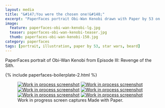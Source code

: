 ```yaml
---
layout: media
title: "&#147;You were the chosen one!&#148;"
excerpt: "PaperFaces portrait Obi-Wan Kenobi drawn with Paper by 53 on an iPad."
image: 
  feature: paperfaces-obi-wan-kenobi-lg.jpg
  teaser: paperfaces-obi-wan-kenobi-teaser.jpg
  thumb: paperfaces-obi-wan-kenobi-150.jpg
category: paperfaces
tags: [portrait, illustration, paper by 53, star wars, beard]
---
```


PaperFaces portrait of Obi-Wan Kenobi from Episode III: Revenge of the Sith.

{% include paperfaces-boilerplate-2.html %}

<figure class="third">
	<a href="{{ site.url }}/images/paperfaces-obi-wan-kenobi-process-1-lg.jpg"><img src="{{ site.url }}/images/paperfaces-obi-wan-kenobi-process-1-600.jpg" alt="Work in process screenshot"></a>
	<a href="{{ site.url }}/images/paperfaces-obi-wan-kenobi-process-2-lg.jpg"><img src="{{ site.url }}/images/paperfaces-obi-wan-kenobi-process-2-600.jpg" alt="Work in process screenshot"></a>
	<a href="{{ site.url }}/images/paperfaces-obi-wan-kenobi-process-3-lg.jpg"><img src="{{ site.url }}/images/paperfaces-obi-wan-kenobi-process-3-600.jpg" alt="Work in process screenshot"></a>
	<a href="{{ site.url }}/images/paperfaces-obi-wan-kenobi-process-4-lg.jpg"><img src="{{ site.url }}/images/paperfaces-obi-wan-kenobi-process-4-600.jpg" alt="Work in process screenshot"></a>
	<a href="{{ site.url }}/images/paperfaces-obi-wan-kenobi-process-5-lg.jpg"><img src="{{ site.url }}/images/paperfaces-obi-wan-kenobi-process-5-600.jpg" alt="Work in process screenshot"></a>
	<a href="{{ site.url }}/images/paperfaces-obi-wan-kenobi-process-6-lg.jpg"><img src="{{ site.url }}/images/paperfaces-obi-wan-kenobi-process-6-600.jpg" alt="Work in process screenshot"></a>
	<figcaption>Work in progress screen captures Made with Paper.</figcaption>
</figure>